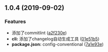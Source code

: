 ## 1.0.4 (2019-09-02)


### Features

* 添加了commitlint ([a2f230e](https://github.com/panruiplay/my-courseware/commit/a2f230e))
* **cli:** 添加了changelog自动生成工具 ([01e51b5](https://github.com/panruiplay/my-courseware/commit/01e51b5))
* **package.json:** config-conventional ([7a1e93e](https://github.com/panruiplay/my-courseware/commit/7a1e93e))



